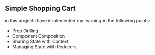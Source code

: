 Simple Shopping Cart
----------------------
in this project i have implemented my learning in the following points:
  - Prop Drilling
  - Component Composition
  - Sharing State with Context
  - Managing State with Reducers
